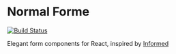 # Normal Forme

[![Build Status](https://dev.azure.com/normal-forme/normal-forme/_apis/build/status/jimbo.normal-forme?branchName=master)](https://dev.azure.com/normal-forme/normal-forme/_build/latest?definitionId=1?branchName=master)

Elegant form components for React,
inspired by [Informed](https://github.com/joepuzzo/informed)
